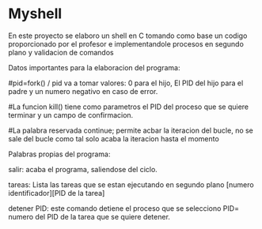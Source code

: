 # Myshell
En este proyecto se elaboro un shell en C tomando como base un codigo proporcionado por el profesor e implementandole procesos en segundo plano y validacion de comandos


Datos importantes para la elaboracion del programa:

#pid=fork() / pid va a tomar valores: 0 para el hijo, El PID del hijo para el padre y un numero negativo en caso de error.

#La funcion kill() tiene como parametros el PID del proceso que se quiere terminar y un campo de confirmacion.

#La palabra reservada continue; permite acbar la iteracion del bucle, no se sale del bucle como tal solo acaba la iteracion hasta el momento

Palabras propias del programa:

salir: acaba el programa, saliendose del ciclo.

tareas: Lista las tareas que se estan ejecutando en segundo plano [numero identificador][PID de la tarea]

detener PID: este comando detiene el proceso que se selecciono PID= numero del PID de la tarea que se quiere detener.

